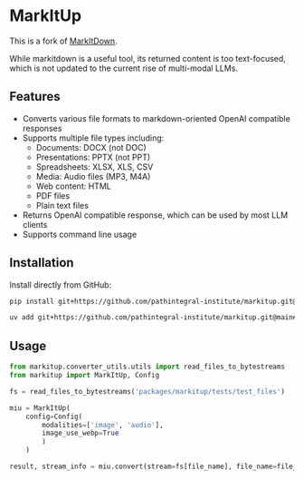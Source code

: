 # MarkItUp

This is a fork of [MarkItDown](https://github.com/microsoft/markitdown).

While markitdown is a useful tool, its returned content is too text-focused, which is not updated to the current rise of multi-modal LLMs.

## Features

- Converts various file formats to markdown-oriented OpenAI compatible responses
- Supports multiple file types including:
  - Documents: DOCX (not DOC)
  - Presentations: PPTX (not PPT)
  - Spreadsheets: XLSX, XLS, CSV
  - Media: Audio files (MP3, M4A)
  - Web content: HTML
  - PDF files
  - Plain text files
- Returns OpenAI compatible response, which can be used by most LLM clients
- Supports command line usage

## Installation

Install directly from GitHub:

```bash
pip install git+https://github.com/pathintegral-institute/markitup.git@main#subdirectory=packages/markitup
```

```bash
uv add git+https://github.com/pathintegral-institute/markitup.git@main#subdirectory=packages/markitup
```

## Usage
```python
from markitup.converter_utils.utils import read_files_to_bytestreams
from markitup import MarkItUp, Config

fs = read_files_to_bytestreams('packages/markitup/tests/test_files')

miu = MarkItUp(
    config=Config(
        modalities=['image', 'audio'],
        image_use_webp=True
        )
    )

result, stream_info = miu.convert(stream=fs[file_name], file_name=file_name)

```
